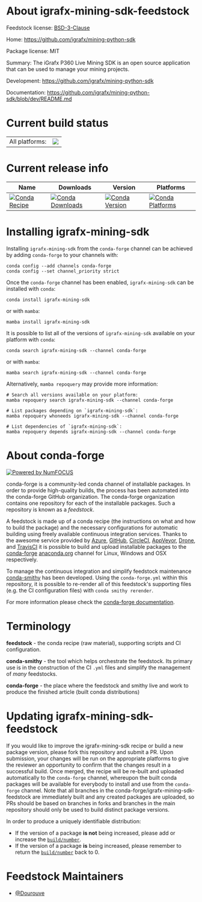 About igrafx-mining-sdk-feedstock
=================================

Feedstock license: [BSD-3-Clause](https://github.com/conda-forge/igrafx-mining-sdk-feedstock/blob/main/LICENSE.txt)

Home: https://github.com/igrafx/mining-python-sdk

Package license: MIT

Summary: The iGrafx P360 Live Mining SDK is an open source application that can be used to manage your mining projects.

Development: https://github.com/igrafx/mining-python-sdk

Documentation: https://github.com/igrafx/mining-python-sdk/blob/dev/README.md

Current build status
====================


<table><tr><td>All platforms:</td>
    <td>
      <a href="https://dev.azure.com/conda-forge/feedstock-builds/_build/latest?definitionId=24154&branchName=main">
        <img src="https://dev.azure.com/conda-forge/feedstock-builds/_apis/build/status/igrafx-mining-sdk-feedstock?branchName=main">
      </a>
    </td>
  </tr>
</table>

Current release info
====================

| Name | Downloads | Version | Platforms |
| --- | --- | --- | --- |
| [![Conda Recipe](https://img.shields.io/badge/recipe-igrafx--mining--sdk-green.svg)](https://anaconda.org/conda-forge/igrafx-mining-sdk) | [![Conda Downloads](https://img.shields.io/conda/dn/conda-forge/igrafx-mining-sdk.svg)](https://anaconda.org/conda-forge/igrafx-mining-sdk) | [![Conda Version](https://img.shields.io/conda/vn/conda-forge/igrafx-mining-sdk.svg)](https://anaconda.org/conda-forge/igrafx-mining-sdk) | [![Conda Platforms](https://img.shields.io/conda/pn/conda-forge/igrafx-mining-sdk.svg)](https://anaconda.org/conda-forge/igrafx-mining-sdk) |

Installing igrafx-mining-sdk
============================

Installing `igrafx-mining-sdk` from the `conda-forge` channel can be achieved by adding `conda-forge` to your channels with:

```
conda config --add channels conda-forge
conda config --set channel_priority strict
```

Once the `conda-forge` channel has been enabled, `igrafx-mining-sdk` can be installed with `conda`:

```
conda install igrafx-mining-sdk
```

or with `mamba`:

```
mamba install igrafx-mining-sdk
```

It is possible to list all of the versions of `igrafx-mining-sdk` available on your platform with `conda`:

```
conda search igrafx-mining-sdk --channel conda-forge
```

or with `mamba`:

```
mamba search igrafx-mining-sdk --channel conda-forge
```

Alternatively, `mamba repoquery` may provide more information:

```
# Search all versions available on your platform:
mamba repoquery search igrafx-mining-sdk --channel conda-forge

# List packages depending on `igrafx-mining-sdk`:
mamba repoquery whoneeds igrafx-mining-sdk --channel conda-forge

# List dependencies of `igrafx-mining-sdk`:
mamba repoquery depends igrafx-mining-sdk --channel conda-forge
```


About conda-forge
=================

[![Powered by
NumFOCUS](https://img.shields.io/badge/powered%20by-NumFOCUS-orange.svg?style=flat&colorA=E1523D&colorB=007D8A)](https://numfocus.org)

conda-forge is a community-led conda channel of installable packages.
In order to provide high-quality builds, the process has been automated into the
conda-forge GitHub organization. The conda-forge organization contains one repository
for each of the installable packages. Such a repository is known as a *feedstock*.

A feedstock is made up of a conda recipe (the instructions on what and how to build
the package) and the necessary configurations for automatic building using freely
available continuous integration services. Thanks to the awesome service provided by
[Azure](https://azure.microsoft.com/en-us/services/devops/), [GitHub](https://github.com/),
[CircleCI](https://circleci.com/), [AppVeyor](https://www.appveyor.com/),
[Drone](https://cloud.drone.io/welcome), and [TravisCI](https://travis-ci.com/)
it is possible to build and upload installable packages to the
[conda-forge](https://anaconda.org/conda-forge) [anaconda.org](https://anaconda.org/)
channel for Linux, Windows and OSX respectively.

To manage the continuous integration and simplify feedstock maintenance
[conda-smithy](https://github.com/conda-forge/conda-smithy) has been developed.
Using the ``conda-forge.yml`` within this repository, it is possible to re-render all of
this feedstock's supporting files (e.g. the CI configuration files) with ``conda smithy rerender``.

For more information please check the [conda-forge documentation](https://conda-forge.org/docs/).

Terminology
===========

**feedstock** - the conda recipe (raw material), supporting scripts and CI configuration.

**conda-smithy** - the tool which helps orchestrate the feedstock.
                   Its primary use is in the construction of the CI ``.yml`` files
                   and simplify the management of *many* feedstocks.

**conda-forge** - the place where the feedstock and smithy live and work to
                  produce the finished article (built conda distributions)


Updating igrafx-mining-sdk-feedstock
====================================

If you would like to improve the igrafx-mining-sdk recipe or build a new
package version, please fork this repository and submit a PR. Upon submission,
your changes will be run on the appropriate platforms to give the reviewer an
opportunity to confirm that the changes result in a successful build. Once
merged, the recipe will be re-built and uploaded automatically to the
`conda-forge` channel, whereupon the built conda packages will be available for
everybody to install and use from the `conda-forge` channel.
Note that all branches in the conda-forge/igrafx-mining-sdk-feedstock are
immediately built and any created packages are uploaded, so PRs should be based
on branches in forks and branches in the main repository should only be used to
build distinct package versions.

In order to produce a uniquely identifiable distribution:
 * If the version of a package **is not** being increased, please add or increase
   the [``build/number``](https://docs.conda.io/projects/conda-build/en/latest/resources/define-metadata.html#build-number-and-string).
 * If the version of a package **is** being increased, please remember to return
   the [``build/number``](https://docs.conda.io/projects/conda-build/en/latest/resources/define-metadata.html#build-number-and-string)
   back to 0.

Feedstock Maintainers
=====================

* [@Dourouve](https://github.com/Dourouve/)

